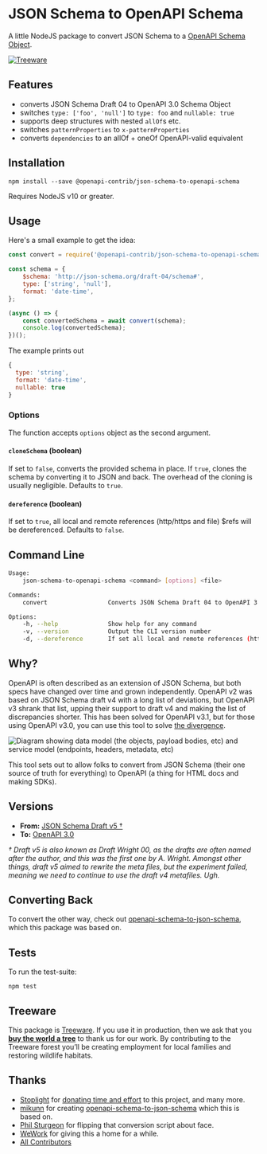 # JSON Schema to OpenAPI Schema

A little NodeJS package to convert JSON Schema to a [OpenAPI Schema Object](http://spec.openapis.org/oas/v3.0.3.html#schema-object).

[![Treeware](https://img.shields.io/badge/dynamic/json?color=brightgreen&label=Treeware&query=%24.total&url=https%3A%2F%2Fpublic.offset.earth%2Fusers%2Ftreeware%2Ftrees)](https://treeware.earth)

## Features

- converts JSON Schema Draft 04 to OpenAPI 3.0 Schema Object
- switches `type: ['foo', 'null']` to `type: foo` and `nullable: true`
- supports deep structures with nested `allOf`s etc.
- switches `patternProperties` to `x-patternProperties`
- converts `dependencies` to an allOf + oneOf OpenAPI-valid equivalent

## Installation

```shell
npm install --save @openapi-contrib/json-schema-to-openapi-schema
```

Requires NodeJS v10 or greater.

## Usage

Here's a small example to get the idea:

```js
const convert = require('@openapi-contrib/json-schema-to-openapi-schema');

const schema = {
	$schema: 'http://json-schema.org/draft-04/schema#',
	type: ['string', 'null'],
	format: 'date-time',
};

(async () => {
	const convertedSchema = await convert(schema);
	console.log(convertedSchema);
})();
```

The example prints out

```js
{
  type: 'string',
  format: 'date-time',
  nullable: true
}
```

### Options

The function accepts `options` object as the second argument.

#### `cloneSchema` (boolean)

If set to `false`, converts the provided schema in place. If `true`, clones the schema by converting it to JSON and back. The overhead of the cloning is usually negligible. Defaults to `true`.

#### `dereference` (boolean)

If set to `true`, all local and remote references (http/https and file) $refs will be dereferenced. Defaults to `false`.

## Command Line

```sh
Usage:
    json-schema-to-openapi-schema <command> [options] <file>

Commands:
    convert                 Converts JSON Schema Draft 04 to OpenAPI 3.0 Schema Object

Options:
    -h, --help              Show help for any command
    -v, --version           Output the CLI version number
    -d, --dereference       If set all local and remote references (http/https and file) $refs will be dereferenced
```

## Why?

OpenAPI is often described as an extension of JSON Schema, but both specs have changed over time and grown independently. OpenAPI v2 was based on JSON Schema draft v4 with a long list of deviations, but OpenAPI v3 shrank that list, upping their support to draft v4 and making the list of discrepancies shorter. This has been solved for OpenAPI v3.1, but for those using OpenAPI v3.0, you can use this tool to solve [the divergence](https://apisyouwonthate.com/blog/openapi-and-json-schema-divergence).

![Diagram showing data model (the objects, payload bodies, etc) and service model (endpoints, headers, metadata, etc)](https://cdn-images-1.medium.com/max/1600/0*hijIL-3Xa5EFZ783.png)

This tool sets out to allow folks to convert from JSON Schema (their one source of truth for everything) to OpenAPI (a thing for HTML docs and making SDKs).

## Versions

- **From:** [JSON Schema Draft v5 †](http://json-schema.org/specification-links.html#draft-5)
- **To:** [OpenAPI 3.0](https://github.com/OAI/OpenAPI-Specification/blob/master/versions/3.0.3.md)

_† Draft v5 is also known as Draft Wright 00, as the drafts are often named after the author, and this was the first one by A. Wright. Amongst other things, draft v5 aimed to rewrite the meta files, but the experiment failed, meaning we need to continue to use the draft v4 metafiles. Ugh._

## Converting Back

To convert the other way, check out [openapi-schema-to-json-schema], which this package was based on.

## Tests

To run the test-suite:

```shell
npm test
```

## Treeware

This package is [Treeware](https://treeware.earth). If you use it in production, then we ask that you [**buy the world a tree**](https://plant.treeware.earth/{venfor}/{package}) to thank us for our work. By contributing to the Treeware forest you’ll be creating employment for local families and restoring wildlife habitats.

## Thanks

- [Stoplight][] for [donating time and effort](https://stoplight.io/blog/companies-supporting-open-source/) to this project, and many more.
- [mikunn][] for creating [openapi-schema-to-json-schema] which this is based on.
- [Phil Sturgeon][] for flipping that conversion script about face.
- [WeWork][] for giving this a home for a while.
- [All Contributors][link-contributors]

[mikunn]: https://github.com/mikunn
[wework]: https://github.com/wework
[stoplight]: https://stoplight.io/
[phil sturgeon]: https://github.com/philsturgeon
[openapi-schema-to-json-schema]: https://github.com/openapi-contrib/openapi-schema-to-json-schema
[link-contributors]: https://github.com/openapi-contrib/json-schema-to-openapi-schema/graphs/contributors
